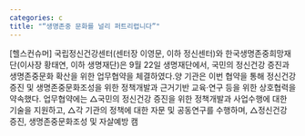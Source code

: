```yaml
---
categories: c
title: "“생명존중 문화를 널리 퍼트리렵니다”"
---
```

[헬스컨슈머] 국립정신건강센터(센터장 이영문, 이하 정신센터)와 한국생명존중희망재단(이사장 황태연, 이하 생명재단)은 9월 22일 생명재단에서, 국민의 정신건강 증진과 생명존중문화 확산을 위한 업무협약을 체결하였다.양 기관은 이번 협약을 통해 정신건강증진 및 생명존중문화조성을 위한 정책개발과 근거기반 교육·연구 등을 위한 상호협력을 약속했다. 업무협약에는 △국민의 정신건강 증진을 위한 정책개발과 사업수행에 대한 기술을 지원하고, △각 기관의 정책에 대한 자문 및 공동연구를 수행하며, △정신건강 증진, 생명존중문화조성 및 자살예방 캠